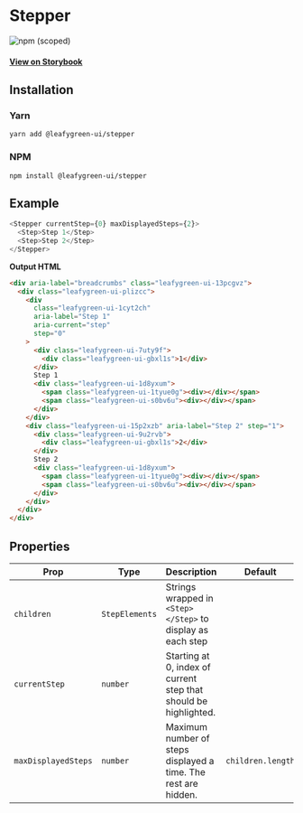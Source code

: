 # Stepper

![npm (scoped)](https://img.shields.io/npm/v/@leafygreen-ui/stepper.svg)

#### [View on Storybook](https://mongodb.github.io/leafygreen-ui/?path=/story/stepper--default)

## Installation

### Yarn

```shell
yarn add @leafygreen-ui/stepper
```

### NPM

```shell
npm install @leafygreen-ui/stepper
```

## Example

```js
<Stepper currentStep={0} maxDisplayedSteps={2}>
  <Step>Step 1</Step>
  <Step>Step 2</Step>
</Stepper>
```

**Output HTML**

```html
<div aria-label="breadcrumbs" class="leafygreen-ui-13pcgvz">
  <div class="leafygreen-ui-plizcc">
    <div
      class="leafygreen-ui-1cyt2ch"
      aria-label="Step 1"
      aria-current="step"
      step="0"
    >
      <div class="leafygreen-ui-7uty9f">
        <div class="leafygreen-ui-gbxl1s">1</div>
      </div>
      Step 1
      <div class="leafygreen-ui-1d8yxum">
        <span class="leafygreen-ui-1tyue0g"><div></div></span>
        <span class="leafygreen-ui-s0bv6u"><div></div></span>
      </div>
    </div>
    <div class="leafygreen-ui-15p2xzb" aria-label="Step 2" step="1">
      <div class="leafygreen-ui-9u2rvb">
        <div class="leafygreen-ui-gbxl1s">2</div>
      </div>
      Step 2
      <div class="leafygreen-ui-1d8yxum">
        <span class="leafygreen-ui-1tyue0g"><div></div></span>
        <span class="leafygreen-ui-s0bv6u"><div></div></span>
      </div>
    </div>
  </div>
</div>
```

## Properties

| Prop                | Type           | Description                                                      | Default           |
| ------------------- | -------------- | ---------------------------------------------------------------- | ----------------- |
| `children`          | `StepElements` | Strings wrapped in `<Step></Step>` to display as each step       |                   |
| `currentStep`       | `number`       | Starting at 0, index of current step that should be highlighted. |                   |
| `maxDisplayedSteps` | `number`       | Maximum number of steps displayed a time. The rest are hidden.   | `children.length` |
